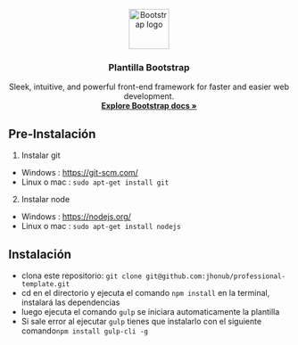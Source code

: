 <p align="center">
  <a href="https://getbootstrap.com/">
    <img src="https://getbootstrap.com/docs/4.3/assets/brand/bootstrap-solid.svg" alt="Bootstrap logo" width="72" height="72">
  </a>
</p>
<h3 align="center"> Plantilla Bootstrap</h3>
<p align="center">
    Sleek, intuitive, and powerful front-end framework for faster and easier web development.
    <br>
    <a href="https://getbootstrap.com/docs/4.3/"><strong>Explore Bootstrap docs »</strong></a>
</p>

## Pre-Instalación
 
1. Instalar git <br>
- Windows :  https://git-scm.com/
- Linux o mac : `sudo apt-get install git`
2. Instalar node <br>
- Windows : https://nodejs.org/
- Linux o mac : `sudo apt-get install nodejs`

 


## Instalación

- clona este repositorio: `git clone git@github.com:jhonub/professional-template.git`
- cd en el directorio y ejecuta el comando `npm install` en la terminal, instalará las dependencias
- luego ejecuta el comando `gulp` se iniciara automaticamente la plantilla
- Si sale error al ejecutar `gulp` tienes que instalarlo con el siguiente comando`npm install gulp-cli -g`
